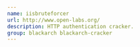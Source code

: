 ```yaml
---
name: iisbruteforcer
url: http://www.open-labs.org/
description: HTTP authentication cracker.
group: blackarch blackarch-cracker
---
```

